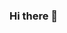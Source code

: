 ### Hi there 👋

<!--
**AjiwahyuIN/AjiwahyuIN** is a ✨ _special_ ✨ repository because its `README.md` (this file) appears on your GitHub profile.

Here are some ideas to get you started:

- 🔭 I’m currently working on ...
🌱 I’m currently learning on Amikom University
- 👯 I’m looking to collaborate on ...
- 🤔 I’m looking for help with ...
- 💬 Ask me about ...
📫 How to reach me: 
  twitter : https://twitter.com/ajiwahyu_in
- 😄 Pronouns: ...
- ⚡ Fun fact: ...
-->
